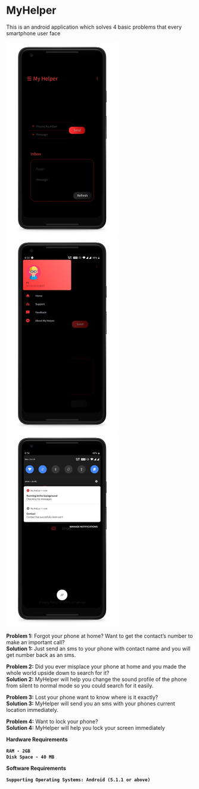# MyHelper
This is an android application which solves 4 basic problems that every smartphone user face

<img src='screenshots/Screenshot-1.png' width='300'><img src='screenshots/Screenshot-2.png' width='300'><img src='screenshots/Screenshot-3.png' width='300'>

<b>Problem 1:</b> Forgot your phone at home? Want to get the contact’s number to make an important call?<br>
<b>Solution 1:</b> Just send an sms to your phone with contact name and you will get number back as an sms.<br>

<b>Problem 2:</b> Did you ever misplace your phone at home and you made the whole world upside down to search for it? <br>
<b>Solution 2:</b> MyHelper will help you change the sound profile of the phone from silent to normal mode so you could search for it easily.<br>

<b>Problem 3:</b> Lost your phone want to know where is it exactly?<br>
<b>Solution 3:</b> MyHelper will send you an sms with your phones current location immediately.<br>

<b>Problem 4:</b> Want to lock your phone?<br>
<b>Solution 4:</b> MyHelper will help you lock your screen immediately

<b>Hardware Requirements<b>
```
RAM - 2GB
Disk Space - 40 MB
```
<b>Software Requirements<b>
```
Supporting Operating Systems: Android (5.1.1 or above)
```
